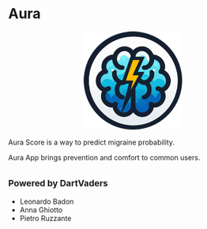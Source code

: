 # Aura

<p align="center">
  <img src="assets/logo.png" alt="Aura Logo" width="200">
</p>

Aura Score is a way to predict migraine probability.

Aura App brings prevention and comfort to common users.

## <span style="font-size: smaller;">Powered by DartVaders</span>

- Leonardo Badon
- Anna Ghiotto
- Pietro Ruzzante

